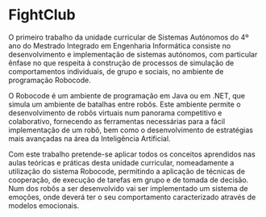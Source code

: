 # FightClub

O primeiro trabalho da unidade curricular de Sistemas Autónomos do 4º ano do Mestrado Integrado em Engenharia Informática consiste no desenvolvimento e implementação de sistemas autónomos, com particular ênfase no que respeita à construção de
processos de simulação de comportamentos individuais, de grupo e sociais, no ambiente de
programação Robocode.

O Robocode é um ambiente de programação em Java ou em .NET, que simula um ambiente de batalhas entre robôs. Este ambiente permite o desenvolvimento de robôs virtuais num panorama competitivo e colaborativo, fornecendo as ferramentas necessárias para a fácil implementação de um robô, bem como o desenvolvimento de estratégias mais avançadas na área da Inteligência Artificial.

Com este trabalho pretende-se aplicar todos os conceitos aprendidos nas aulas teóricas e práticas desta unidade curricular, nomeadamente a utilização do sistema Robocode, permitindo a aplicação de técnicas de cooperação, de execução de tarefas em grupo e de tomada de decisão. Num dos robôs a ser desenvolvido vai ser implementado um sistema de emoções, onde deverá ter o seu comportamento caracterizado através de modelos emocionais.
